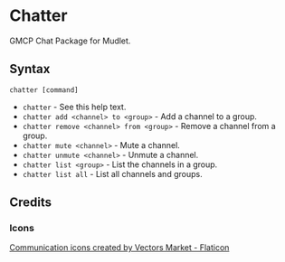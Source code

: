 # Chatter

GMCP Chat Package for Mudlet.

## Syntax

`chatter [command]`

* `chatter` - See this help text.
* `chatter add <channel> to <group>` - Add a channel to a group.
* `chatter remove <channel> from <group>` - Remove a channel from a group.
* `chatter mute <channel>` - Mute a channel.
* `chatter unmute <channel>` - Unmute a channel.
* `chatter list <group>` - List the channels in a group.
* `chatter list all` - List all channels and groups.

## Credits

### Icons

[Communication icons created by Vectors Market - Flaticon](https://www.flaticon.com/free-icons/communication)
